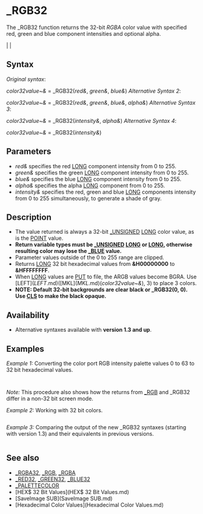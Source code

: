 # _RGB32

The _RGB32 function returns the 32-bit *RGBA* color value with specified red, green and blue component intensities and optional alpha.

  

|  |

## Syntax

*Original syntax*:

*color32value~&* = _RGB32(*red&*, *green&*, *blue&*)
*Alternative Syntax 2*:

*color32value~&* = _RGB32(*red&*, *green&*, *blue&*, *alpha&*)
*Alternative Syntax 3*:

*color32value~&* = _RGB32(*intensity&*, *alpha&*)
*Alternative Syntax 4*:

*color32value~&* = _RGB32(*intensity&*)
  

## Parameters

* *red&* specifies the red [LONG](LONG.md) component intensity from 0 to 255.
* *green&* specifies the green [LONG](LONG.md) component intensity from 0 to 255.
* *blue&* specifies the blue [LONG](LONG.md) component intensity from 0 to 255.
* *alpha&* specifies the alpha [LONG](LONG.md) component from 0 to 255.
* *intensity&* specifies the red, green and blue [LONG](LONG.md) components intensity from 0 to 255 simultaneously, to generate a shade of gray.

  

## Description

* The value returned is always a 32-bit [_UNSIGNED](_UNSIGNED.md) [LONG](LONG.md) color value, as is the [POINT](POINT.md) value.
* **Return variable types must be [_UNSIGNED](_UNSIGNED.md) [LONG](LONG.md) or [LONG](LONG.md), otherwise resulting color may lose the [_BLUE](_BLUE.md) value.**
* Parameter values outside of the 0 to 255 range are clipped.
* Returns [LONG](LONG.md) 32 bit hexadecimal values from **&H00000000** to **&HFFFFFFFF**.
* When [LONG](LONG.md) values are [PUT](PUT.md) to file, the ARGB values become BGRA. Use [LEFT$](LEFT$.md)([MKL$](MKL$.md)(*color32value~&*), 3) to place 3 colors.
* **NOTE: Default 32-bit backgrounds are clear black or _RGB32(0, 0). Use [CLS](CLS.md) to make the black opaque.**

  

## Availability

* Alternative syntaxes available with **version 1.3 and up**.

  

## Examples

*Example 1:* Converting the color port RGB intensity palette values 0 to 63 to 32 bit hexadecimal values.

``` [SCREEN](SCREEN.md) 12 [DIM](DIM.md) hex32$(15) [FOR](FOR.md) attribute = 1 [TO](TO.md) 15   [OUT](OUT.md) [&H](&H.md)3C7, attribute      'set color attribute to read   red = [INP](INP.md)([&H](&H.md)3C9) * 4      'multiply by 4 to convert intensity to 0 to 255 RGB values   grn = [INP](INP.md)([&H](&H.md)3C9) * 4   blu = [INP](INP.md)([&H](&H.md)3C9) * 4   hex32$(attribute) = "[&H](&H.md)" + [HEX$](HEX$.md)(_RGB32(red, grn, blu))   'always returns the 32 bit value   [COLOR](COLOR.md) attribute   [PRINT](PRINT.md) "[COLOR](COLOR.md)" + [STR$](STR$.md)([_RGB](_RGB.md)(red, grn, blu)) + " = " + hex32$(attribute)  'closest attribute [NEXT](NEXT.md)  
```

``` COLOR 1 = &HFF0000A8 COLOR 2 = &HFF00A800 COLOR 3 = &HFF00A8A8 COLOR 4 = &HFFA80000 COLOR 5 = &HFFA800A8 COLOR 6 = &HFFA85400 COLOR 7 = &HFFA8A8A8 COLOR 8 = &HFF545454 COLOR 9 = &HFF5454FC COLOR 10 = &HFF54FC54 COLOR 11 = &HFF54FCFC COLOR 12 = &HFFFC5454 COLOR 13 = &HFFFC54FC COLOR 14 = &HFFFCFC54 COLOR 15 = &HFFFCFCFC  
```

*Note:* This procedure also shows how the returns from [_RGB](_RGB.md) and _RGB32 differ in a non-32 bit screen mode.
  

*Example 2:* Working with 32 bit colors.

``` [SCREEN](SCREEN.md) [_NEWIMAGE](_NEWIMAGE.md)(640, 480, 32)  [CLS](CLS.md) , _RGB32(0, 0, 128) 'deep blue background  [LINE](LINE.md) (100, 100)-(540, 380), [_RGB](_RGB.md)(255, 0, 0), BF ' a red box [LINE](LINE.md) (200, 200)-(440, 280), [_RGB](_RGB.md)(0, 255, 0), BF ' a green box   [SLEEP](SLEEP.md) 'Just so we can see our pretty background before we print anything on it.   [COLOR](COLOR.md) _RGB32(255, 255, 255), 0 'White on NO BACKGROUND  [FOR](FOR.md) i = 1 [TO](TO.md) 10     [PRINT](PRINT.md) "This is just a whole bunch of happy nothing!  Happy World!!" [NEXT](NEXT.md) [PRINT](PRINT.md): [PRINT](PRINT.md): [PRINT](PRINT.md):  [COLOR](COLOR.md) 0, _RGB32(0, 0, 0) 'And here, we're going with NO [COLOR](COLOR.md) text, with a BLACK background. 'Notice how this doesn't change the color on the screen at all, where the text is, but does toss a black background to it.  [LOCATE](LOCATE.md) , 15: [PRINT](PRINT.md) "NOTICE HOW OUR 0 [COLOR](COLOR.md) WORKS?" [PRINT](PRINT.md) [LOCATE](LOCATE.md) , 15: [PRINT](PRINT.md) "NEAT, HUH?" [SLEEP](SLEEP.md) SYSTEM  
```

  

*Example 3:* Comparing the output of the new _RGB32 syntaxes (starting with version 1.3) and their equivalents in previous versions.

``` [SCREEN](SCREEN.md) [_NEWIMAGE](_NEWIMAGE.md)(400, 400, 32)  [COLOR](COLOR.md) _RGB32(255, 255, 255) [PRINT](PRINT.md) "White" [COLOR](COLOR.md) _RGB32(255) [PRINT](PRINT.md) "White, too, but with less typing" [PRINT](PRINT.md)  [COLOR](COLOR.md) _RGB32(80, 80, 80) [PRINT](PRINT.md) "Dark gray" [COLOR](COLOR.md) _RGB32(80) [PRINT](PRINT.md) "Same gray, but with less typing" [PRINT](PRINT.md)  [COLOR](COLOR.md) [_RGBA32](_RGBA32.md)(255, 255, 255, 120) [PRINT](PRINT.md) "White with alpha of 120 (out of 255)" [COLOR](COLOR.md) _RGB32(255, 120) [PRINT](PRINT.md) "White with alpha of 120 - but with less typing" [PRINT](PRINT.md)  [COLOR](COLOR.md) [_RGBA32](_RGBA32.md)(255, 0, 255, 110) [PRINT](PRINT.md) "Magenta, 110 alpha" [COLOR](COLOR.md) _RGB32(255, 0, 255, 110) [PRINT](PRINT.md) "Magenta too, 110 alpha - but with less typing"  
```

  

## See also

* [_RGBA32](_RGBA32.md), [_RGB](_RGB.md), [_RGBA](_RGBA.md)
* [_RED32](_RED32.md), [_GREEN32](_GREEN32.md), [_BLUE32](_BLUE32.md)
* [_PALETTECOLOR](_PALETTECOLOR.md)
* [HEX$ 32 Bit Values](HEX$ 32 Bit Values.md)
* [SaveImage SUB](SaveImage SUB.md)
* [Hexadecimal Color Values](Hexadecimal Color Values.md)

  
